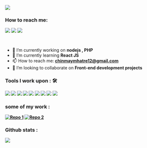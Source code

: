 
<img align="center"  src="https://user-images.githubusercontent.com/51131670/101205920-5986d380-3694-11eb-8a81-b34ffbed5189.png" >


### How to reach me: 
<img src="https://img.shields.io/badge/chinmaymhatre12@gmail.com-%23D14836.svg?&style=for-the-badge&logo=gmail&logoColor=white" href="chinmaymhatre12@gmail.com"> <a href="https://www.linkedin.com/in/chinmaymhatre/"><img src="https://img.shields.io/badge/Chinmay Mhatre-%230077B5.svg?&style=for-the-badge&logo=linkedin&logoColor=white" ></a> <a href="https://twitter.com/chinmaysmhatre"><img target="_blank" src="https://img.shields.io/badge/twitter%20@chinmaysmhatre-0D95E8?style=for-the-badge&logo=twitter&logoColor=white"/></a>  

<br>

- 🔭 I’m currently working on <strong> nodejs , PHP</strong> 
- 🌱 I’m currently learning <strong>  React JS</strong> 
- 📫 How to reach me:<strong>  chinmaymhatre12@gmail.com</strong> 
- 👯 I’m looking to collaborate on <strong>  Front-end development projects<strong> 


### Tools I work upon : 🛠
  <img src="https://img.shields.io/badge/javascript%20-%23323330.svg?&style=for-the-badge&logo=javascript&logoColor=%23F7DF1E">   <img src="https://img.shields.io/badge/html5%20-%23E34F26.svg?&style=for-the-badge&logo=html5&logoColor=white">   <img src="https://img.shields.io/badge/css3%20-%231572B6.svg?&style=for-the-badge&logo=css3&logoColor=white">    <img src="https://img.shields.io/badge/bootstrap%20-%23563D7C.svg?&style=for-the-badge&logo=bootstrap&logoColor=white"> 
  <img src="https://img.shields.io/badge/-php-8E2DE2?style=for-the-badge&logo=php&logoColor=white">  <img src="https://img.shields.io/badge/-mongodb-green?style=for-the-badge&logo=mongodb&logoColor=white"> <img src="https://img.shields.io/badge/-node-3C873A?style=for-the-badge&logo=node.js&logoColor=white">
  <img src="https://img.shields.io/badge/git%20-%23F05033.svg?&style=for-the-badge&logo=git&logoColor=white"/>   <img src="http://img.shields.io/badge/-VS%20Code-000000?style=for-the-badge&logo=Visual-studio-code&logoColor=blue">


### some of my work : 
<a href="https://github.com/ChinmayMhatre/Guitarly">![Repo 1](https://github-readme-stats.vercel.app/api/pin/?username=ChinmayMhatre&repo=Guitarly&show_icons=true&theme=radical&title_color=00BFFF&text_color=fff&icon_color=00BFFF)</a>
<a href="https://github.com/ChinmayMhatre/LCO-Basketball-Tournament">![Repo 2](https://github-readme-stats.vercel.app/api/pin/?username=ChinmayMhatre&repo=LCO-Basketball-Tournament&show_icons=true&theme=radical&title_color=00BFFF&text_color=fff&icon_color=00BFFF)</a>

### Github stats : 
<img src="https://github-readme-stats.vercel.app/api?username=ChinmayMhatre&show_icons=true&theme=radical&title_color=00BFFFtext_color=fff&icon_color=00BFFF"> 
